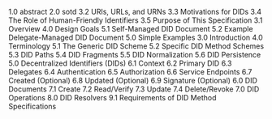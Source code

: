 1.0 	 abstract
2.0 	 sotd
3.2 	 URIs, URLs, and URNs
3.3 	 Motivations for DIDs
3.4 	 The Role of Human-Friendly Identifiers
3.5 	 Purpose of This Specification
3.1 	 Overview
4.0 	 Design Goals
5.1 	 Self-Managed DID Document
5.2 	 Example Delegate-Managed DID Document
5.0 	 Simple Examples
3.0 	 Introduction
4.0 	 Terminology
5.1 	 The Generic DID Scheme
5.2 	 Specific DID Method Schemes
5.3 	 DID Paths
5.4 	 DID Fragments
5.5 	 DID Normalization
5.6 	 DID Persistence
5.0 	 Decentralized Identifiers (DIDs)
6.1 	 Context
6.2 	 Primary DID
6.3 	 Delegates
6.4 	 Authentication
6.5 	 Authorization
6.6 	 Service Endpoints
6.7 	 Created (Optional)
6.8 	 Updated (Optional)
6.9 	 Signature (Optional)
6.0 	 DID Documents
7.1 	 Create
7.2 	 Read/Verify
7.3 	 Update
7.4 	 Delete/Revoke
7.0 	 DID Operations
8.0 	 DID Resolvers
9.1 	 Requirements of DID Method Specifications
